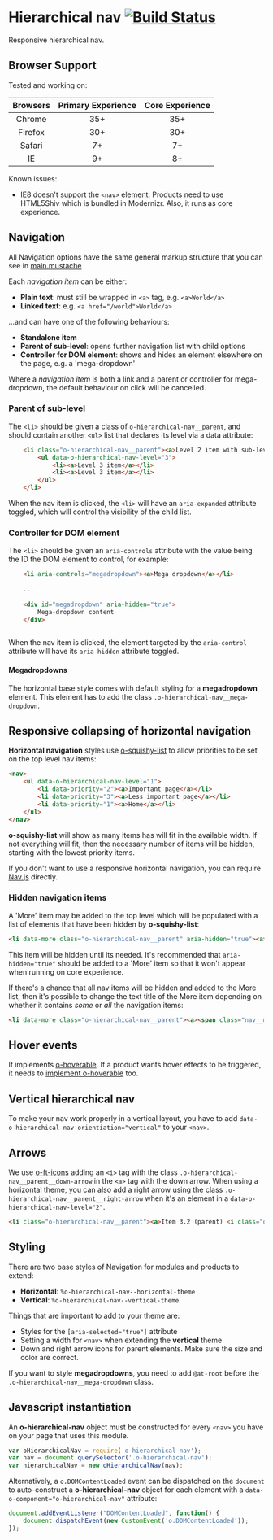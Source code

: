 # Hierarchical nav [![Build Status](https://travis-ci.org/Financial-Times/o-hierarchical-nav.png?branch=master)](https://travis-ci.org/Financial-Times/o-hierarchical-nav)

Responsive hierarchical nav.

## Browser Support

Tested and working on:

|  Browsers  | Primary Experience | Core Experience |
|:----------:|:------------------:|:---------------:|
|   Chrome   |        35+         |       35+       |
|   Firefox  |        30+         |       30+       |
|   Safari   |        7+          |       7+        |
|   IE       |        9+          |       8+        |

Known issues:

* IE8 doesn't support the `<nav>` element. Products need to use HTML5Shiv which is bundled in Modernizr. Also, it runs as core experience.

## Navigation

All Navigation options have the same general markup structure that you can see in [main.mustache](https://github.com/Financial-Times/o-hierarchical-nav/blob/master/main.mustache)

Each _navigation item_ can be either:

* __Plain text__: must still be wrapped in `<a>` tag, e.g. `<a>World</a>`
* __Linked text__: e.g. `<a href="/world">World</a>`

...and can have one of the following behaviours:

* __Standalone item__
* __Parent of sub-level__: opens further navigation list with child options
* __Controller for DOM element__: shows and hides an element elsewhere on the page, e.g. a 'mega-dropdown'

Where a _navigation item_ is both a link and a parent or controller for mega-dropdown, the default behaviour on click will be cancelled.

### Parent of sub-level

The `<li>` should be given a class of `o-hierarchical-nav__parent`, and should contain another `<ul>` list that declares its level via a data attribute:

```html
    <li class="o-hierarchical-nav__parent"><a>Level 2 item with sub-level</a>
        <ul data-o-hierarchical-nav-level="3">
            <li><a>Level 3 item</a></li>
            <li><a>Level 3 item</a></li>
        </ul>
    </li>
```

When the nav item is clicked, the `<li>` will have an `aria-expanded` attribute toggled, which will control the visibility of the child list.

### Controller for DOM element

The `<li>` should be given an `aria-controls` attribute with the value being the ID the DOM element to control, for example:

```html
    <li aria-controls="megadropdown"><a>Mega dropdown</a></li>
    
    ...
    
    <div id="megadropdown" aria-hidden="true">
        Mega-dropdown content
    </div>
    
```

When the nav item is clicked, the element targeted by the `aria-control` attribute will have its `aria-hidden` attribute toggled.

#### Megadropdowns

The horizontal base style comes with default styling for a __megadropdown__ element. This element has to add the class `.o-hierarchical-nav__mega-dropdown`.

## Responsive collapsing of horizontal navigation

__Horizontal navigation__ styles use [o-squishy-list](https://github.com/Financial-Times/o-squishy-list) to allow priorities to be set on the top level nav items:

```html
<nav>
    <ul data-o-hierarchical-nav-level="1">
        <li data-priority="2"><a>Important page</a></li>
        <li data-priority="3"><a>Less important page</a></li>
        <li data-priority="1"><a>Home</a></li>
    </ul>
</nav>
```

__o-squishy-list__ will show as many items has will fit in the available width. If not everything will fit, then the necessary number of items will be hidden, starting with the lowest priority items.

If you don't want to use a responsive horizontal navigation, you can require [Nav.js](https://github.com/Financial-Times/o-hierarchical-nav/blob/master/src/js/Nav.js) directly.

### Hidden navigation items

A 'More' item may be added to the top level which will be populated with a list of elements that have been hidden by __o-squishy-list__:

```html
<li data-more class="o-hierarchical-nav__parent" aria-hidden="true"><a>More</a></li>
```

This item will be hidden until its needed. It's recommended that `aria-hidden="true"` should be added to a 'More' item so that it won't appear when running on core experience.

If there's a chance that all nav items will be hidden and added to the More list, then it's possible to change the text title of the More item depending on whether it contains _some_ or _all_ the navigation items:

```html
<li data-more class="o-hierarchical-nav__parent"><a><span class="nav__more--if-some">More</span><span class="nav__more--if-all">Menu</span></a></li>
```

## Hover events

It implements [o-hoverable](https://github.com/Financial-Times/o-hoverable). If a product wants hover effects to be triggered, it needs to [implement o-hoverable](https://github.com/Financial-Times/o-hoverable#using-in-a-product) too.

## Vertical hierarchical nav

To make your nav work properly in a vertical layout, you have to add `data-o-hierarchical-nav-orientiation="vertical"` to your `<nav>`.

## Arrows

We use [o-ft-icons](https://github.com/Financial-Times/o-ft-icons) adding an `<i>` tag with the class `.o-hierarchical-nav__parent__down-arrow` in the `<a>` tag with the down arrow. When using a horizontal theme, you can also add a right arrow using the class `.o-hierarchical-nav__parent__right-arrow` when it's an element in a `data-o-hierarchical-nav-level="2"`.

```html 
<li class="o-hierarchical-nav__parent"><a>Item 3.2 (parent) <i class="o-hierarchical-nav__parent__down-arrow"></i><i class="o-hierarchical-nav__parent__right-arrow"></i></a>
```

## Styling

There are two base styles of Navigation for modules and products to extend:

* __Horizontal__: `%o-hierarchical-nav--horizontal-theme`
* __Vertical__: `%o-hierarchical-nav--vertical-theme`

Things that are important to add to your theme are:

* Styles for the `[aria-selected="true"]` attribute
* Setting a width for `<nav>` when extending the __vertical__ theme
* Down and right arrow icons for parent elements. Make sure the size and color are correct.

If you want to style __megadropdowns__, you need to add `@at-root` before the `.o-hierarchical-nav__mega-dropdown` class.

## Javascript instantiation

An __o-hierarchical-nav__ object must be constructed for every `<nav>` you have on your page that uses this module.

```javascript
var oHierarchicalNav = require('o-hierarchical-nav');
var nav = document.querySelector('.o-hierarchical-nav');
var hierarchicalNav = new oHierarchicalNav(nav);
```

Alternatively, a `o.DOMContentLoaded` event can be dispatched on the `document` to auto-construct a __o-hierarchical-nav__ object for each element with a `data-o-component="o-hierarchical-nav"` attribute:

```javascript
document.addEventListener("DOMContentLoaded", function() {
    document.dispatchEvent(new CustomEvent('o.DOMContentLoaded'));
});
```
